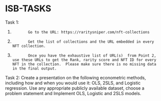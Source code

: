 # ISB-TASKS
 
Task 1:

 

1.            Go to the URL: https://raritysniper.com/nft-collections

2.            Get the list of collections and the URL embedded in every NFT collection.

3.            Once you have the exhaustive list of URL(s)  from Point 2, use these URLs to get the Rank, rarity score and NFT ID for every NFT in the collection.  Please make sure there is no missing data in the final output.

 

Task 2:   Create a presentation on the following econometric methods, including how and when you would use it: OLS, 2SLS, and Logistic regression. Use any appropriate publicly available dataset, choose a problem statement and Implement OLS, Logistic and 2SLS models.

